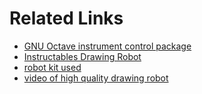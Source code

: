 Related Links
=============

- [GNU Octave instrument control package](http://wiki.octave.org/Instrument_control_package)
- [Instructables Drawing Robot](http://www.instructables.com/id/Drawing-Robot/)
- [robot kit used](https://www.banggood.com/DIY-4DOF-Aluminum-Robot-Arm-4-Axis-Acrylic-Rotating-Mechanical-Robot-Arm-Kit-p-1158454.html?rmmds=search&cur_warehouse=CN)
- [video of high quality drawing robot](https://www.youtube.com/watch?v=bbdQbyff_Sk)
